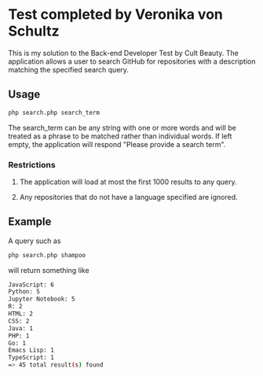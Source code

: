 # Test completed by Veronika von Schultz

This is my solution to the Back-end Developer Test by Cult Beauty. The application allows a user to search GitHub for repositories with a description matching the specified search query.



## Usage

```bash
php search.php search_term
```

The search_term can be any string with one or more words and will be treated as a phrase to be matched rather than individual words. If left empty, the application will respond "Please provide a search term".


### Restrictions

1. The application will load at most the first 1000 results to any query. 

2. Any repositories that do not have a language specified are ignored.



## Example

A query such as 

```bash
php search.php shampoo
```

will return something like

```bash
JavaScript: 6
Python: 5
Jupyter Notebook: 5
R: 2
HTML: 2
CSS: 2
Java: 1
PHP: 1
Go: 1
Emacs Lisp: 1
TypeScript: 1
=> 45 total result(s) found
```